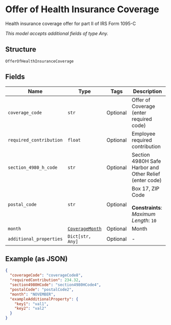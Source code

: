 
# Offer of Health Insurance Coverage

Health insurance coverage offer for part II of IRS Form 1095-C

*This model accepts additional fields of type Any.*

## Structure

`OfferOfHealthInsuranceCoverage`

## Fields

| Name | Type | Tags | Description |
|  --- | --- | --- | --- |
| `coverage_code` | `str` | Optional | Offer of Coverage (enter required code) |
| `required_contribution` | `float` | Optional | Employee required contribution |
| `section_4980_h_code` | `str` | Optional | Section 4980H Safe Harbor and Other Relief (enter code) |
| `postal_code` | `str` | Optional | Box 17, ZIP Code<br><br>**Constraints**: *Maximum Length*: `10` |
| `month` | [`CoverageMonth`](../../doc/models/coverage-month.md) | Optional | Month |
| `additional_properties` | `Dict[str, Any]` | Optional | - |

## Example (as JSON)

```json
{
  "coverageCode": "coverageCode8",
  "requiredContribution": 234.32,
  "section4980HCode": "section4980HCode4",
  "postalCode": "postalCode2",
  "month": "NOVEMBER",
  "exampleAdditionalProperty": {
    "key1": "val1",
    "key2": "val2"
  }
}
```


